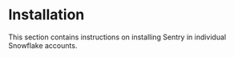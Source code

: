 # Installation

This section contains instructions on installing Sentry in individual Snowflake
accounts.

